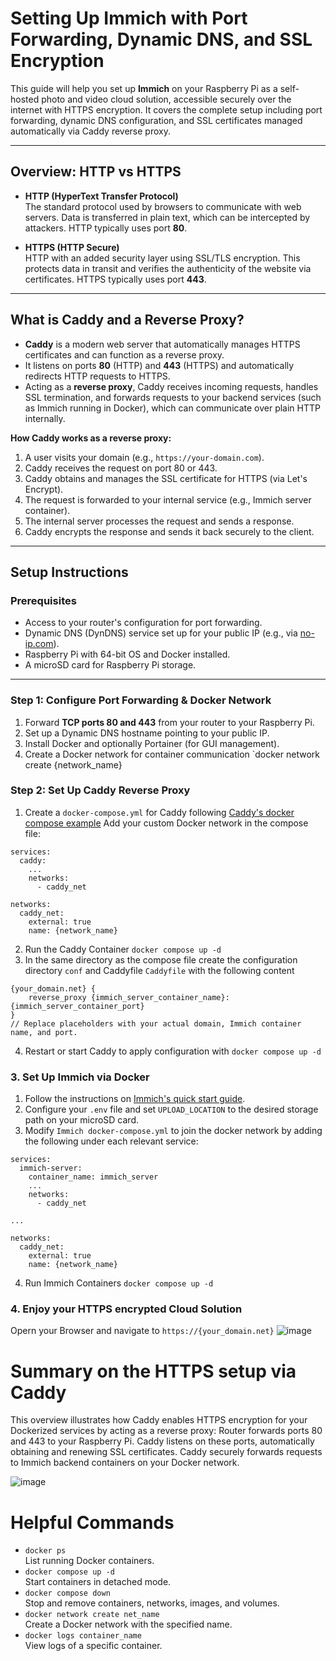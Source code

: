 # Setting Up Immich with Port Forwarding, Dynamic DNS, and SSL Encryption

This guide will help you set up **Immich** on your Raspberry Pi as a self-hosted photo and video cloud solution, accessible securely over the internet with HTTPS encryption. It covers the complete setup including port forwarding, dynamic DNS configuration, and SSL certificates managed automatically via Caddy reverse proxy.

---

## Overview: HTTP vs HTTPS

- **HTTP (HyperText Transfer Protocol)**  
  The standard protocol used by browsers to communicate with web servers. Data is transferred in plain text, which can be intercepted by attackers. HTTP typically uses port **80**.

- **HTTPS (HTTP Secure)**  
  HTTP with an added security layer using SSL/TLS encryption. This protects data in transit and verifies the authenticity of the website via certificates. HTTPS typically uses port **443**.

---

## What is Caddy and a Reverse Proxy?

- **Caddy** is a modern web server that automatically manages HTTPS certificates and can function as a reverse proxy.  
- It listens on ports **80** (HTTP) and **443** (HTTPS) and automatically redirects HTTP requests to HTTPS.  
- Acting as a **reverse proxy**, Caddy receives incoming requests, handles SSL termination, and forwards requests to your backend services (such as Immich running in Docker), which can communicate over plain HTTP internally.

**How Caddy works as a reverse proxy:**

1. A user visits your domain (e.g., `https://your-domain.com`).  
2. Caddy receives the request on port 80 or 443.  
3. Caddy obtains and manages the SSL certificate for HTTPS (via Let's Encrypt).  
4. The request is forwarded to your internal service (e.g., Immich server container).  
5. The internal server processes the request and sends a response.  
6. Caddy encrypts the response and sends it back securely to the client.

---

## Setup Instructions

### Prerequisites

- Access to your router's configuration for port forwarding.  
- Dynamic DNS (DynDNS) service set up for your public IP (e.g., via [no-ip.com](https://no-ip.com)).  
- Raspberry Pi with 64-bit OS and Docker installed.  
- A microSD card for Raspberry Pi storage.

---

### Step 1: Configure Port Forwarding & Docker Network

1. Forward **TCP ports 80 and 443** from your router to your Raspberry Pi.  
2. Set up a Dynamic DNS hostname pointing to your public IP.  
3. Install Docker and optionally Portainer (for GUI management).  
4. Create a Docker network for container communication `docker network create {network_name}

### Step 2: Set Up Caddy Reverse Proxy
1. Create a `docker-compose.yml` for Caddy following [Caddy's docker compose example](https://caddyserver.com/docs/running#docker-compose)
Add your custom Docker network in the compose file:
```
services:
  caddy:
    ...
    networks:
      - caddy_net

networks:
  caddy_net:
    external: true
    name: {network_name}
```
2. Run the Caddy Container `docker compose up -d`
3. In the same directory as the compose file create the configuration directory `conf` and Caddyfile `Caddyfile` with the following content
```
{your_domain.net} {
    reverse_proxy {immich_server_container_name}:{immich_server_container_port}
}
// Replace placeholders with your actual domain, Immich container name, and port.
```
4. Restart or start Caddy to apply configuration with `docker compose up -d`


### 3. Set Up Immich via Docker
1. Follow the instructions on [Immich's quick start guide](https://immich.app/docs/overview/quick-start/).
2. Configure your `.env` file and set `UPLOAD_LOCATION` to the desired storage path on your microSD card.
3. Modify `Immich docker-compose.yml` to join the docker network by adding the following under each relevant service:
```
services:
  immich-server:
    container_name: immich_server
    ...
    networks:
      - caddy_net

...

networks:
  caddy_net:
    external: true
    name: {network_name}
```
4. Run Immich Containers `docker compose up -d`


### 4. Enjoy your HTTPS encrypted Cloud Solution
Opern your Browser and navigate to `https://{your_domain.net}`
![image](https://github.com/user-attachments/assets/469388f3-69b7-465c-9b91-89b219e6149f)

# Summary on the HTTPS setup via Caddy
This overview illustrates how Caddy enables HTTPS encryption for your Dockerized services by acting as a reverse proxy:
Router forwards ports 80 and 443 to your Raspberry Pi.
Caddy listens on these ports, automatically obtaining and renewing SSL certificates.
Caddy securely forwards requests to Immich backend containers on your Docker network.

![image](https://github.com/user-attachments/assets/3d5a2ad1-ddea-44ec-a8ef-262cb504d7eb)

# Helpful Commands

- `docker ps`  
  List running Docker containers.
- `docker compose up -d`  
  Start containers in detached mode.
- `docker compose down`  
  Stop and remove containers, networks, images, and volumes.
- `docker network create net_name`  
  Create a Docker network with the specified name.
- `docker logs container_name`  
  View logs of a specific container.

